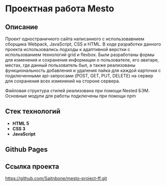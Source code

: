 # Проектная работа Mesto

## Описание 
Проект одностраничного сайта написанного с использовавнием сборщика Webpack, JavaScript, CSS и HTML. В ходе разработки данного проекта использовались подходы к адаптивной верстки с использованием технологий grid и flexbox. Были разработаны формы для изменения и сохранения информации о пользователе, его аватаре, местах, где данный пользователь был, а также реализованы функциональность добавления и удаления лайка для каждой карточки с подключенными api-запросами (POST, GET, PUT, DELETE) на сервер для сохранения всех изменений на стороне сервера.

Файловая структура стилей реализована при помощи Nested БЭМ. Основные модули для работы подключены при помощи npm

## Стек технологий

- **HTML 5**
- **CSS 3**
- **JavaScript**

## Github Pages

## Ссылка проекта
https://github.com/Saitnbone/mesto-project-ff.git
